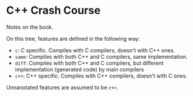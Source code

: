 # C++ Crash Course

Notes on the book.

On this tree, features are defined in the following way:

- `c`: C specific. Compiles with C compilers, doesn't with C++ ones.
- `same`: Compiles with both C++ and C compilers, same implementation.
- `diff`: Compiles with both C++ and C compilers, but different implementation
  (generated code) by main compilers
- `c++`: C++ specific. Compiles with C++ compilers, doesn't with C ones.

Unnanotated features are assumed to be `c++`.
